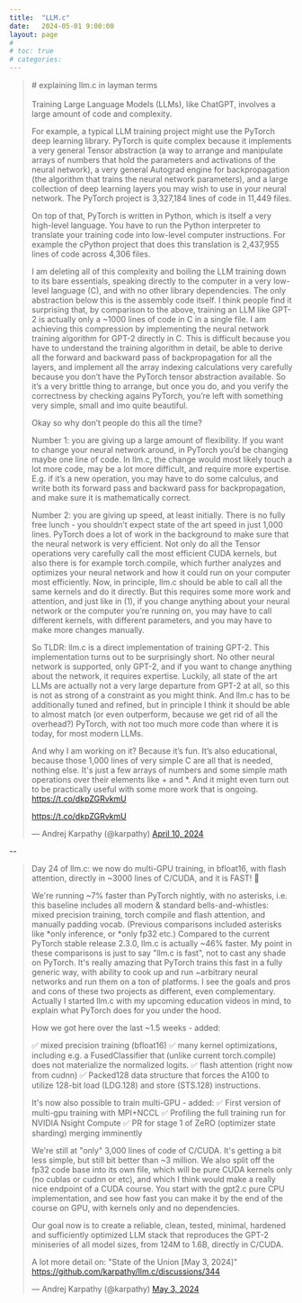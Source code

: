 ```yaml
---
title:  "LLM.c"
date:   2024-05-01 9:00:00
layout: page
#
# toc: true
# categories:
---
```


<blockquote class="twitter-tweet"><p lang="en" dir="ltr"># explaining llm.c in layman terms<br><br>Training Large Language Models (LLMs), like ChatGPT, involves a large amount of code and complexity.

For example, a typical LLM training project might use the PyTorch deep learning library. PyTorch is quite complex because it implements a very general Tensor abstraction (a way to arrange and manipulate arrays of numbers that hold the parameters and activations of the neural network), a very general Autograd engine for backpropagation (the algorithm that trains the neural network parameters), and a large collection of deep learning layers you may wish to use in your neural network. The PyTorch project is 3,327,184 lines of code in 11,449 files.

On top of that, PyTorch is written in Python, which is itself a very high-level language. You have to run the Python interpreter to translate your training code into low-level computer instructions. For example the cPython project that does this translation is 2,437,955 lines of code across 4,306 files.

I am deleting all of this complexity and boiling the LLM training down to its bare essentials, speaking directly to the computer in a very low-level language (C), and with no other library dependencies. The only abstraction below this is the assembly code itself. I think people find it surprising that, by comparison to the above, training an LLM like GPT-2 is actually only a ~1000 lines of code in C in a single file. I am achieving this compression by implementing the neural network training algorithm for GPT-2 directly in C. This is difficult because you have to understand the training algorithm in detail, be able to derive all the forward and backward pass of backpropagation for all the layers, and implement all the array indexing calculations very carefully because you don’t have the PyTorch tensor abstraction available. So it’s a very brittle thing to arrange, but once you do, and you verify the correctness by checking agains PyTorch, you’re left with something very simple, small and imo quite beautiful.

Okay so why don’t people do this all the time?

Number 1: you are giving up a large amount of flexibility. If you want to change your neural network around, in PyTorch you’d be changing maybe one line of code. In llm.c, the change would most likely touch a lot more code, may be a lot more difficult, and require more expertise. E.g. if it’s a new operation, you may have to do some calculus, and write both its forward pass and backward pass for backpropagation, and make sure it is mathematically correct.

Number 2: you are giving up speed, at least initially. There is no fully free lunch - you shouldn’t expect state of the art speed in just 1,000 lines. PyTorch does a lot of work in the background to make sure that the neural network is very efficient. Not only do all the Tensor operations very carefully call the most efficient CUDA kernels, but also there is for example torch.compile, which further analyzes and optimizes your neural network and how it could run on your computer most efficiently. Now, in principle, llm.c should be able to call all the same kernels and do it directly. But this requires some more work and attention, and just like in (1), if you change anything about your neural network or the computer you’re running on, you may have to call different kernels, with different parameters, and you may have to make more changes manually.

So TLDR: llm.c is a direct implementation of training GPT-2. This implementation turns out to be surprisingly short. No other neural network is supported, only GPT-2, and if you want to change anything about the network, it requires expertise. Luckily, all state of the art LLMs are actually not a very large departure from GPT-2 at all, so this is not as strong of a constraint as you might think. And llm.c has to be additionally tuned and refined, but in principle I think it should be able to almost match (or even outperform, because we get rid of all the overhead?) PyTorch, with not too much more code than where it is today, for most modern LLMs.

And why I am working on it? Because it’s fun. It’s also educational, because those 1,000 lines of very simple C are all that is needed, nothing else. It's just a few arrays of numbers and some simple math operations over their elements like + and *. And it might even turn out to be practically useful with some more work that is ongoing. https://t.co/dkpZGRvkmU 

<a href="https://t.co/dkpZGRvkmU">https://t.co/dkpZGRvkmU</a></p>&mdash; Andrej Karpathy (@karpathy) <a href="https://twitter.com/karpathy/status/1778153659106533806?ref_src=twsrc%5Etfw">April 10, 2024</a></blockquote>


--
<blockquote>
<p>
Day 24 of llm.c: we now do multi-GPU training, in bfloat16, with flash attention, directly in ~3000 lines of C/CUDA, and it is FAST! 🚀

We're running ~7% faster than PyTorch nightly, with no asterisks, i.e. this baseline includes all modern & standard bells-and-whistles: mixed precision training, torch compile and flash attention, and manually padding vocab. (Previous comparisons included asterisks like *only inference, or *only fp32 etc.) Compared to the current PyTorch stable release 2.3.0, llm.c is actually ~46% faster. My point in these comparisons is just to say "llm.c is fast", not to cast any shade on PyTorch. It's really amazing that PyTorch trains this fast in a fully generic way, with ability to cook up and run ~arbitrary neural networks and run them on a ton of platforms. I see the goals and pros and cons of these two projects as different, even complementary. Actually I started llm.c with my upcoming education videos in mind, to explain what PyTorch does for you under the hood.

How we got here over the last ~1.5 weeks - added:

✅ mixed precision training (bfloat16)
✅ many kernel optimizations, including e.g. a FusedClassifier that (unlike current torch.compile) does not materialize the normalized logits.
✅ flash attention (right now from cudnn)
✅ Packed128 data structure that forces the A100 to utilize 128-bit load (LDG.128) and store (STS.128) instructions.

It's now also possible to train multi-GPU - added:
✅ First version of multi-gpu training with MPI+NCCL
✅ Profiling the full training run for NVIDIA Nsight Compute
✅ PR for stage 1 of ZeRO (optimizer state sharding) merging imminently

We're still at "only" 3,000 lines of code of C/CUDA. It's getting a bit less simple, but still bit better than ~3 million. We also split off the fp32 code base into its own file, which will be pure CUDA kernels only (no cublas or cudnn or etc), and which I think would make a really nice endpoint of a CUDA course. You start with the gpt2.c pure CPU implementation, and see how fast you can make it by the end of the course on GPU, with kernels only and no dependencies.

Our goal now is to create a reliable, clean, tested, minimal, hardened and sufficiently optimized LLM stack that reproduces the GPT-2 miniseries of all model sizes, from 124M to 1.6B, directly in C/CUDA.

A lot more detail on: "State of the Union [May 3, 2024]"
https://github.com/karpathy/llm.c/discussions/344
</p>
&mdash; Andrej Karpathy (@karpathy) <a href="https://x.com/karpathy/status/1786461447654125625">May 3, 2024</a></blockquote>